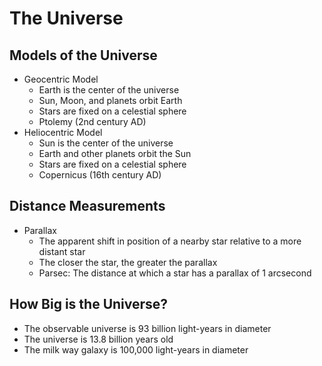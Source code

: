 # The Universe

## Models of the Universe

- Geocentric Model
    - Earth is the center of the universe
    - Sun, Moon, and planets orbit Earth
    - Stars are fixed on a celestial sphere
    - Ptolemy (2nd century AD)
- Heliocentric Model
    - Sun is the center of the universe
    - Earth and other planets orbit the Sun
    - Stars are fixed on a celestial sphere
    - Copernicus (16th century AD)

## Distance Measurements

- Parallax
    - The apparent shift in position of a nearby star relative to a more distant star
    - The closer the star, the greater the parallax
    - Parsec: The distance at which a star has a parallax of 1 arcsecond

## How Big is the Universe?

- The observable universe is 93 billion light-years in diameter
- The universe is 13.8 billion years old
- The milk way galaxy is 100,000 light-years in diameter
